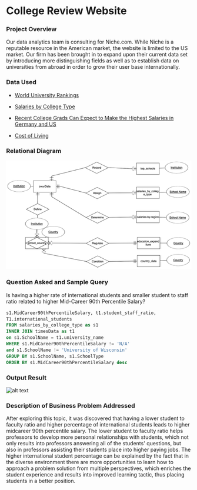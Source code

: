 # College Review Website

### Project Overview
Our data analytics team is consulting for Niche.com.  While Niche is a reputable resource in the American market, the website is limited to the US market. Our firm has been brought in to expand upon their current data set by introducing more distinguishing fields as well as to establish data on universities from abroad in order to grow their user base internationally. 

### Data Used

- [World University Rankings](https://www.kaggle.com/mylesoneill/world-university-rankings?select=cwurData.csv)

- [Salaries by College Type](https://www.kaggle.com/wsj/college-salaries?select=salaries-by-college-type.csv)


- [Recent College Grads Can Expect to Make the Highest Salaries in Germany and US](https://www.kornferry.com/about-us/press/Recent-College-Grads-Can-Expect-to-Make-the-Highest-Salaries-in-Germany-and-U.S)

- [Cost of Living](https://www.expatistan.com/cost-of-living/country/ranking)


### Relational Diagram
![alt text](images/ERD.png)

### Question Asked and Sample Query

Is having a higher rate of international students and smaller student to staff ratio related to higher Mid-Career 90th Percentile Salary?

```sql SELECT s1.SchoolName, s1.SchoolType,
s1.MidCareer90thPercentileSalary, t1.student_staff_ratio,
T1.international_students
FROM salaries_by_college_type as s1
INNER JOIN timesData as t1
on s1.SchoolName = t1.university_name
WHERE s1.MidCareer90thPercentileSalary != 'N/A' 
and s1.SchoolName != 'University of Wisconsin'
GROUP BY s1.SchoolName, s1.SchoolType
ORDER BY s1.MidCareer90thPercentileSalary desc
```
### Output Result
![alt text](IntetnationalPop.png)

### Description of Business Problem Addressed
After exploring this topic, it was discovered that having a lower student to faculty ratio and higher percentage of international students leads to higher midcareer 90th percentile salary. The lower student to faculty ratio helps professors to develop more personal relationships with students, which not only results into professors answering all of the students' questions, but also in professors assisting their students place into higher paying jobs. The higher international student percentage can be explained by the fact that in the diverse environment there are more opportunities to learn how to approach a problem solution from multiple perspectives, which enriches the student experience and results into improved learning tactic, thus placing students in a better position.
